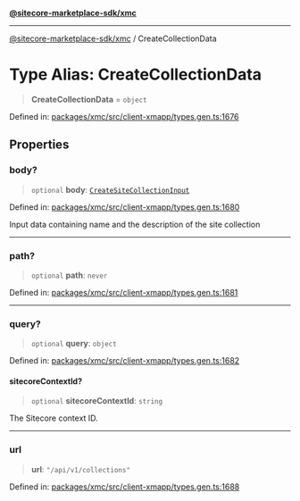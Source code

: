 [**@sitecore-marketplace-sdk/xmc**](../README.md)

***

[@sitecore-marketplace-sdk/xmc](../README.md) / CreateCollectionData

# Type Alias: CreateCollectionData

> **CreateCollectionData** = `object`

Defined in: [packages/xmc/src/client-xmapp/types.gen.ts:1676](https://github.com/Sitecore/sitecore-marketplace-sdk/blob/e87783cce9f115393973a45e109d17b99bf1df7e/packages/xmc/src/client-xmapp/types.gen.ts#L1676)

## Properties

### body?

> `optional` **body**: [`CreateSiteCollectionInput`](CreateSiteCollectionInput.md)

Defined in: [packages/xmc/src/client-xmapp/types.gen.ts:1680](https://github.com/Sitecore/sitecore-marketplace-sdk/blob/e87783cce9f115393973a45e109d17b99bf1df7e/packages/xmc/src/client-xmapp/types.gen.ts#L1680)

Input data containing name and the description of the site collection

***

### path?

> `optional` **path**: `never`

Defined in: [packages/xmc/src/client-xmapp/types.gen.ts:1681](https://github.com/Sitecore/sitecore-marketplace-sdk/blob/e87783cce9f115393973a45e109d17b99bf1df7e/packages/xmc/src/client-xmapp/types.gen.ts#L1681)

***

### query?

> `optional` **query**: `object`

Defined in: [packages/xmc/src/client-xmapp/types.gen.ts:1682](https://github.com/Sitecore/sitecore-marketplace-sdk/blob/e87783cce9f115393973a45e109d17b99bf1df7e/packages/xmc/src/client-xmapp/types.gen.ts#L1682)

#### sitecoreContextId?

> `optional` **sitecoreContextId**: `string`

The Sitecore context ID.

***

### url

> **url**: `"/api/v1/collections"`

Defined in: [packages/xmc/src/client-xmapp/types.gen.ts:1688](https://github.com/Sitecore/sitecore-marketplace-sdk/blob/e87783cce9f115393973a45e109d17b99bf1df7e/packages/xmc/src/client-xmapp/types.gen.ts#L1688)
